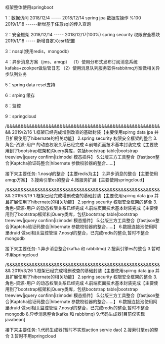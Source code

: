 框架整体使用springboot

1：数据访问
2018/12/4 ----- 2018/12/14
spring jpa 数据库操作 %100
2019/1/18 ------新增基于任意sql的传入查询

2：安全框架
2018/12/14 ----- 2018/12/17(100%)
spring security 权限安全模块
2019/1/18 ----- 新增自定义csrf配置

3：nosql(使用redis，mongodb)

4：异步消息方案（jms、amqp）
（1）使用分布式发布订阅消息系统kafaka+zookper做后管日志
（2）使用消息队列服务软件rabbitmq方案做相关异步队列业务

5：spring data reset支持

6：srping 缓存

8：监控

9：springcloud

/&&&&&&&&&&&&&&&&&&&&&&&&&&&&&&&&&&&&&&&&&&&&&&&&&&&&&&&&&
2019/2/16
1.框架已经完成增删改查的基础封装【主要使用spirng data jpa 并且扩展使用了hibernate的相关功能】
2.spring security 权限安全框架的整合
3.角色-资源-用户 的动态权限关系已经完成
4.前端页面技术基本封装完成【主要使用到了bootstrap框架和jQuery类库，包括bootstrap table|bootstrap treeview|jquery confirm|izimodel 模态插件】
5.公版三方工具整合【fastjson整合|Kaptcha验证码整合|hibernate 参数校验器的整合......】

接下来主要任务:
1.nosql的整合【主要redis为主】
2.异步消息的整合【主要使用amqp方案】
3.搜索引擎es的整合
4.微服务扩展【主要使用springcloud】

/&&&&&&&&&&&&&&&&&&&&&&&&&&&&&&&&&&&&&&&&&&&&&&&&&&&&&&&&&
2019/3/19
1.框架已经完成增删改查的基础封装【主要使用spirng data jpa 并且扩展使用了hibernate的相关功能】
2.spring security 权限安全框架的整合
3.角色-资源-用户 的动态权限关系已经完成
4.前端页面技术基本封装完成【主要使用到了bootstrap框架和jQuery类库，包括bootstrap table|bootstrap treeview|jquery confirm|izimodel 模态插件】
5.公版三方工具整合【fastjson整合|Kaptcha验证码整合|hibernate 参数校验器的整合......】
6.数据连接池使用阿里druid 做sql相关监控管理
7.nosql的整合，已完成redis的整合,暂时不整合mongodb

接下来主要任务:
1.异步消息整合(kafka 和 rabbitmq)
2.搜索引擎es的整合
3.暂时不用springcloud

/&&&&&&&&&&&&&&&&&&&&&&&&&&&&&&&&&&&&&&&&&&&&&&&&&&&&&&&&&
2019/3/26
1.框架已经完成增删改查的基础封装【主要使用spirng data jpa 并且扩展使用了hibernate的相关功能】
2.spring security 权限安全框架的整合
3.角色-资源-用户 的动态权限关系已经完成
4.前端页面技术基本封装完成【主要使用到了bootstrap框架和jQuery类库，包括bootstrap table|bootstrap treeview|jquery confirm|izimodel 模态插件】
5.公版三方工具整合【fastjson整合|Kaptcha验证码整合|hibernate 参数校验器的整合......】
6.数据连接池使用阿里druid 做sql相关监控管理
7.nosql的整合，已完成redis的整合,暂时不整合mongodb
8.异步消息整合(kafka 和 rabbitmq)
9.代码生成器[目前仅实现javabean]

接下来主要任务:
1.代码生成器[暂时不实现action servie dao]
2.搜索引擎es的整合
3.暂时不用springcloud
